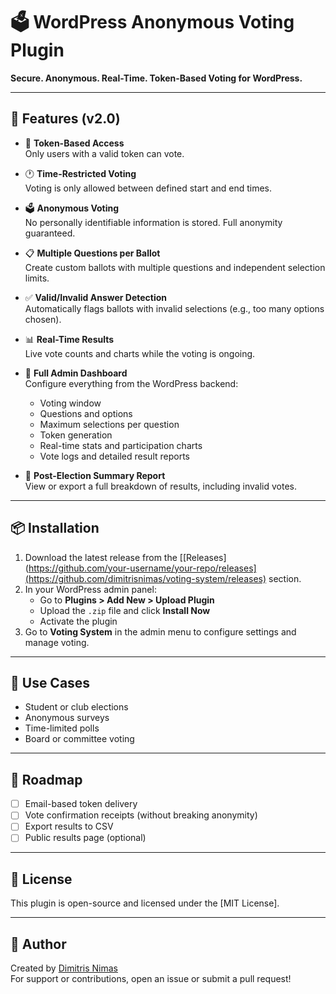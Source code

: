 # 🗳️ WordPress Anonymous Voting Plugin

**Secure. Anonymous. Real-Time. Token-Based Voting for WordPress.**

---

## 🚀 Features (v2.0)

- 🔑 **Token-Based Access**  
  Only users with a valid token can vote.

- 🕐 **Time-Restricted Voting**  
  Voting is only allowed between defined start and end times.

- 🗳️ **Anonymous Voting**  
  No personally identifiable information is stored. Full anonymity guaranteed.

- 📋 **Multiple Questions per Ballot**  
  Create custom ballots with multiple questions and independent selection limits.

- ✅ **Valid/Invalid Answer Detection**  
  Automatically flags ballots with invalid selections (e.g., too many options chosen).

- 📊 **Real-Time Results**  
  Live vote counts and charts while the voting is ongoing.

- 🧠 **Full Admin Dashboard**  
  Configure everything from the WordPress backend:
  - Voting window
  - Questions and options
  - Maximum selections per question
  - Token generation
  - Real-time stats and participation charts
  - Vote logs and detailed result reports

- 📄 **Post-Election Summary Report**  
  View or export a full breakdown of results, including invalid votes.

---

## 📦 Installation

1. Download the latest release from the [[Releases](https://github.com/your-username/your-repo/releases](https://github.com/dimitrisnimas/voting-system/releases) section.
2. In your WordPress admin panel:
   - Go to **Plugins > Add New > Upload Plugin**
   - Upload the `.zip` file and click **Install Now**
   - Activate the plugin
3. Go to **Voting System** in the admin menu to configure settings and manage voting.

---

## 📌 Use Cases

- Student or club elections  
- Anonymous surveys  
- Time-limited polls  
- Board or committee voting

---

## 🧭 Roadmap

- [ ] Email-based token delivery
- [ ] Vote confirmation receipts (without breaking anonymity)
- [ ] Export results to CSV
- [ ] Public results page (optional)

---

## 📄 License

This plugin is open-source and licensed under the [MIT License].

---

## 🙌 Author

Created by [Dimitris Nimas](https://dimitrisnimas.gr)  
For support or contributions, open an issue or submit a pull request!

